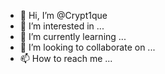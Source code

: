 - 👋 Hi, I’m @Crypt1que     
- 👀 I’m interested in ...
- 🌱 I’m currently learning ...
- 💞️ I’m looking to collaborate on ...
- 📫 How to reach me ...

<!---
Crypt1que/Crypt1que is a ✨ special ✨ repository because its `README.md` (this file) appears on your GitHub profile.
You can click the Preview link to take a look at your changes.
--->
